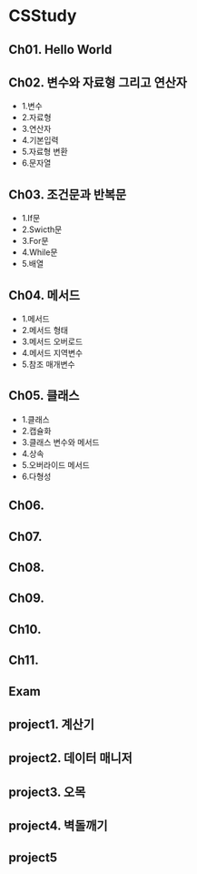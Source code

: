# CSStudy
## Ch01. Hello World
## Ch02. 변수와 자료형 그리고 연산자
- 1.변수
- 2.자료형
- 3.연산자
- 4.기본입력
- 5.자료형 변환
- 6.문자열
## Ch03. 조건문과 반복문
- 1.If문
- 2.Swicth문
- 3.For문
- 4.While문
- 5.배열
## Ch04. 메서드
- 1.메서드
- 2.메서드 형태
- 3.메서드 오버로드
- 4.메서드 지역변수
- 5.참조 매개변수
## Ch05. 클래스
- 1.클래스
- 2.캡슐화
- 3.클래스 변수와 메서드
- 4.상속
- 5.오버라이드 메서드
- 6.다형성
## Ch06.
## Ch07.
## Ch08.
## Ch09.
## Ch10.
## Ch11.
## Exam
## project1. 계산기
## project2. 데이터 매니저
## project3. 오목
## project4. 벽돌깨기
## project5
